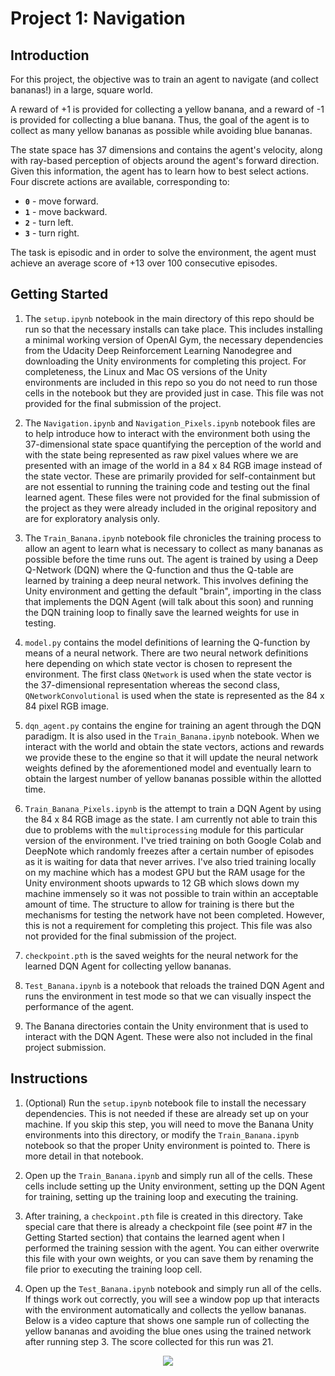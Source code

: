 # Project 1: Navigation

## Introduction

For this project, the objective was to train an agent to navigate (and collect
bananas!) in a large, square world.  

A reward of +1 is provided for collecting a yellow banana, and a reward of -1 is
provided for collecting a blue banana.  Thus, the goal of the agent is to
collect as many yellow bananas as possible while avoiding blue bananas.  

The state space has 37 dimensions and contains the agent's velocity, along with
ray-based perception of objects around the agent's forward direction.  Given
this information, the agent has to learn how to best select actions.  Four
discrete actions are available, corresponding to:

- **`0`** - move forward.
- **`1`** - move backward.
- **`2`** - turn left.
- **`3`** - turn right.

The task is episodic and in order to solve the environment, the agent must
achieve an average score of +13 over 100 consecutive episodes.

## Getting Started

1. The `setup.ipynb` notebook in the main directory of this repo should be run
   so that the necessary installs can take place.  This includes installing a
   minimal working version of OpenAI Gym, the necessary dependencies from the
   Udacity Deep Reinforcement Learning Nanodegree and downloading the Unity
   environments for completing this project.  For completeness, the Linux and
   Mac OS versions of the Unity environments are included in this repo so you do
   not need to run those cells in the notebook but they are provided just in
   case.  This file was not provided for the final submission of the project.

2.  The `Navigation.ipynb` and `Navigation_Pixels.ipynb` notebook files are to
    help introduce how to interact with the environment both using the
    37-dimensional state space quantifying the perception of the world and with
    the state being represented as raw pixel values where we are presented with
    an image of the world in a 84 x 84 RGB image instead of the state vector.
    These are primarily provided for self-containment but are not essential to
    running the training code and testing out the final learned agent.  These
    files were not provided for the final submission of the project as they were
    already included in the original repository and are for exploratory analysis
    only.

3. The `Train_Banana.ipynb` notebook file chronicles the training process to
   allow an agent to learn what is necessary to collect as many bananas as
   possible before the time runs out.  The agent is trained by using a Deep
   Q-Network (DQN) where the Q-function and thus the Q-table are learned by
   training a deep neural network.  This involves defining the Unity environment
   and getting the default "brain", importing in the class that implements the
   DQN Agent (will talk about this soon) and running the DQN training loop to
   finally save the learned weights for use in testing.

4. `model.py` contains the model definitions of learning the Q-function by means
   of a neural network.  There are two neural network definitions here depending
   on which state vector is chosen to represent the environment.  The first
   class `QNetwork` is used when the state vector is the 37-dimensional
   representation whereas the second class, `QNetworkConvolutional` is used when
   the state is represented as the 84 x 84 pixel RGB image.

5. `dqn_agent.py` contains the engine for training an agent through the DQN
   paradigm.  It is also used in the `Train_Banana.ipynb` notebook.  When we
   interact with the world and obtain the state vectors, actions and rewards we
   provide these to the engine so that it will update the neural network weights
   defined by the aforementioned model and eventually learn to obtain the
   largest number of yellow bananas possible within the allotted time.

6. `Train_Banana_Pixels.ipynb` is the attempt to train a DQN Agent by using the
   84 x 84 RGB image as the state.  I am currently not able to train this due to
   problems with the `multiprocessing` module for this particular version of the
   environment.  I've tried training on both Google Colab and DeepNote which
   randomly freezes after a certain number of episodes as it is waiting for data
   that never arrives.  I've also tried training locally on my machine which has
   a modest GPU but the RAM usage for the Unity environment shoots upwards to 12
   GB which slows down my machine immensely so it was not possible to train
   within an acceptable amount of time.  The structure to allow for training is
   there but the mechanisms for testing the network have not been completed.
   However, this is not a requirement for completing this project.  This file
   was also not provided for the final submission of the project.

7.  `checkpoint.pth` is the saved weights for the neural network for the learned
    DQN Agent for collecting yellow bananas.

8.  `Test_Banana.ipynb` is a notebook that reloads the trained DQN Agent and
    runs the environment in test mode so that we can visually inspect the
    performance of the agent.

9.  The Banana directories contain the Unity environment that is used to
    interact with the DQN Agent.  These were also not included in the final
    project submission.

## Instructions

1. (Optional) Run the `setup.ipynb` notebook file to install the necessary
   dependencies.  This is not needed if these are already set up on your
   machine.  If you skip this step, you will need to move the Banana Unity
   environments into this directory, or modify the `Train_Banana.ipynb` notebook
   so that the proper Unity environment is pointed to.  There is more detail in
   that notebook.

2. Open up the `Train_Banana.ipynb` and simply run all of the cells.  These
   cells include setting up the Unity environment, setting up the DQN Agent for
   training, setting up the training loop and executing the training.

3.  After training, a `checkpoint.pth` file is created in this directory.  Take
    special care that there is already a checkpoint file (see point #7 in the
    Getting Started section) that contains the learned agent when I performed
    the training session with the agent.  You can either overwrite this file
    with your own weights, or you can save them by renaming the file prior to
    executing the training loop cell.

4.  Open up the `Test_Banana.ipynb` notebook and simply run all of the cells.
    If things work out correctly, you will see a window pop up that interacts
    with the environment automatically and collects the yellow bananas.  Below
    is a video capture that shows one sample run of collecting the yellow
    bananas and avoiding the blue ones using the trained network after running
    step 3.  The score collected for this run was 21.

<p align="center">
  <img src="images/bananarun.gif" />
</p>